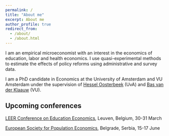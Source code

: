 ```yaml
---
permalink: /
title: "About me"
excerpt: About me
author_profile: true
redirect_from: 
  - /about/
  - /about.html
---
```


I am an empirical microeconomist with an interest in the economics of education, labor and health economics. I use quasi-experimental methods to estimate the effects of policy reforms using administrative and survey data.   

I am a PhD candidate in Economics at the University of Amsterdam and VU Amsterdam under the supervision of [Hessel Oosterbeek](https://oosterbeek.economists.nl) (UvA) and [Bas van der Klaauw](https://personal.vu.nl/b.vander.klaauw/) (VU).

## Upcoming conferences

[LEER Conference on Education Economics](https://feb.kuleuven.be/drc/LEER/map-leer-conference-2023/programme-leer-2023), Leuven, Belgium, 30-31 March

[European Society for Population Economics](https://www.espe.org), Belgrade, Serbia, 15-17 June
